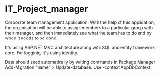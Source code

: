 # IT_Project_manager
Corporate team management application. With the help of this application, the organisation will be able to assign members to a particular group with their manager, and then immediately see what the team has to do and by when it needs to be done.

It's using ASP.NET MVC architecture along with SQL and entity framework core. For logginig, it's using identity. 

Data should seed automatically by writing commands in Package Manager Add-Migration "name" > Update-database. Use -context AppDbContext.


